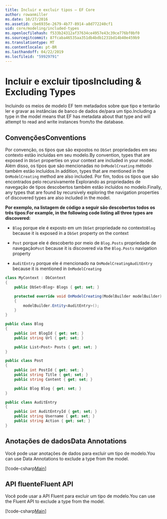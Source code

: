 ```yaml
---
title: Incluir e excluir tipos – EF Core
author: rowanmiller
ms.date: 10/27/2016
ms.assetid: cbe6935e-2679-4b77-8914-a8d772240cf1
uid: core/modeling/included-types
ms.openlocfilehash: f533b24312af37634ce4957e43c39ce776bf0bf0
ms.sourcegitcommit: 87fcaba46535aa351db4bdb1231bd14b40e459b9
ms.translationtype: MT
ms.contentlocale: pt-BR
ms.lasthandoff: 04/22/2019
ms.locfileid: "59929791"
---
```

# <a name="including--excluding-types"></a><span data-ttu-id="f7be3-102">Incluir e excluir tipos</span><span class="sxs-lookup"><span data-stu-id="f7be3-102">Including & Excluding Types</span></span>

<span data-ttu-id="f7be3-103">Incluindo os meios de modelo EF tem metadados sobre que tipo e tentarão ler e gravar as instâncias de banco de dados de/para um tipo.</span><span class="sxs-lookup"><span data-stu-id="f7be3-103">Including a type in the model means that EF has metadata about that type and will attempt to read and write instances from/to the database.</span></span>

## <a name="conventions"></a><span data-ttu-id="f7be3-104">Convenções</span><span class="sxs-lookup"><span data-stu-id="f7be3-104">Conventions</span></span>

<span data-ttu-id="f7be3-105">Por convenção, os tipos que são expostos no `DbSet` propriedades em seu contexto estão incluídas em seu modelo.</span><span class="sxs-lookup"><span data-stu-id="f7be3-105">By convention, types that are exposed in `DbSet` properties on your context are included in your model.</span></span> <span data-ttu-id="f7be3-106">Além disso, os tipos que são mencionadas no `OnModelCreating` método também estão incluídos.</span><span class="sxs-lookup"><span data-stu-id="f7be3-106">In addition, types that are mentioned in the `OnModelCreating` method are also included.</span></span> <span data-ttu-id="f7be3-107">Por fim, todos os tipos que são encontrados pelo recursivamente Explorando as propriedades de navegação de tipos descobertos também estão incluídos no modelo.</span><span class="sxs-lookup"><span data-stu-id="f7be3-107">Finally, any types that are found by recursively exploring the navigation properties of discovered types are also included in the model.</span></span>

<span data-ttu-id="f7be3-108">**Por exemplo, na listagem de código a seguir são descobertos todos os três tipos:**</span><span class="sxs-lookup"><span data-stu-id="f7be3-108">**For example, in the following code listing all three types are discovered:**</span></span>

* <span data-ttu-id="f7be3-109">`Blog` porque ele é exposto em um `DbSet` propriedade no contexto</span><span class="sxs-lookup"><span data-stu-id="f7be3-109">`Blog` because it is exposed in a `DbSet` property on the context</span></span>

* <span data-ttu-id="f7be3-110">`Post` porque ele é descoberto por meio de `Blog.Posts` propriedade de navegação</span><span class="sxs-lookup"><span data-stu-id="f7be3-110">`Post` because it is discovered via the `Blog.Posts` navigation property</span></span>

* <span data-ttu-id="f7be3-111">`AuditEntry` porque ele é mencionado na `OnModelCreating`</span><span class="sxs-lookup"><span data-stu-id="f7be3-111">`AuditEntry` because it is mentioned in `OnModelCreating`</span></span>

<!-- [!code-csharp[Main](samples/core/Modeling/Conventions/Samples/IncludedTypes.cs?highlight=3,7,16)] -->
``` csharp
class MyContext : DbContext
{
    public DbSet<Blog> Blogs { get; set; }

    protected override void OnModelCreating(ModelBuilder modelBuilder)
    {
        modelBuilder.Entity<AuditEntry>();
    }
}

public class Blog
{
    public int BlogId { get; set; }
    public string Url { get; set; }

    public List<Post> Posts { get; set; }
}

public class Post
{
    public int PostId { get; set; }
    public string Title { get; set; }
    public string Content { get; set; }

    public Blog Blog { get; set; }
}

public class AuditEntry
{
    public int AuditEntryId { get; set; }
    public string Username { get; set; }
    public string Action { get; set; }
}
```

## <a name="data-annotations"></a><span data-ttu-id="f7be3-112">Anotações de dados</span><span class="sxs-lookup"><span data-stu-id="f7be3-112">Data Annotations</span></span>

<span data-ttu-id="f7be3-113">Você pode usar anotações de dados para excluir um tipo de modelo.</span><span class="sxs-lookup"><span data-stu-id="f7be3-113">You can use Data Annotations to exclude a type from the model.</span></span>

[!code-csharp[Main](../../../samples/core/Modeling/DataAnnotations/Samples/IgnoreType.cs?highlight=20)]

## <a name="fluent-api"></a><span data-ttu-id="f7be3-114">API fluente</span><span class="sxs-lookup"><span data-stu-id="f7be3-114">Fluent API</span></span>

<span data-ttu-id="f7be3-115">Você pode usar a API Fluent para excluir um tipo de modelo.</span><span class="sxs-lookup"><span data-stu-id="f7be3-115">You can use the Fluent API to exclude a type from the model.</span></span>

[!code-csharp[Main](../../../samples/core/Modeling/FluentAPI/Samples/IgnoreType.cs?highlight=12)]
